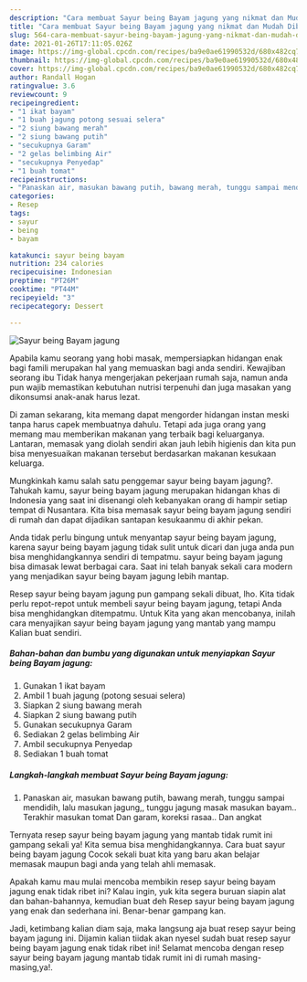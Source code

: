 ```yaml
---
description: "Cara membuat Sayur being Bayam jagung yang nikmat dan Mudah Dibuat"
title: "Cara membuat Sayur being Bayam jagung yang nikmat dan Mudah Dibuat"
slug: 564-cara-membuat-sayur-being-bayam-jagung-yang-nikmat-dan-mudah-dibuat
date: 2021-01-26T17:11:05.026Z
image: https://img-global.cpcdn.com/recipes/ba9e0ae61990532d/680x482cq70/sayur-being-bayam-jagung-foto-resep-utama.jpg
thumbnail: https://img-global.cpcdn.com/recipes/ba9e0ae61990532d/680x482cq70/sayur-being-bayam-jagung-foto-resep-utama.jpg
cover: https://img-global.cpcdn.com/recipes/ba9e0ae61990532d/680x482cq70/sayur-being-bayam-jagung-foto-resep-utama.jpg
author: Randall Hogan
ratingvalue: 3.6
reviewcount: 9
recipeingredient:
- "1 ikat bayam"
- "1 buah jagung potong sesuai selera"
- "2 siung bawang merah"
- "2 siung bawang putih"
- "secukupnya Garam"
- "2 gelas belimbing Air"
- "secukupnya Penyedap"
- "1 buah tomat"
recipeinstructions:
- "Panaskan air, masukan bawang putih, bawang merah, tunggu sampai mendidih, lalu masukan jagung,, tunggu jagung masak masukan bayam.. Terakhir masukan tomat Dan garam, koreksi rasaa.. Dan angkat"
categories:
- Resep
tags:
- sayur
- being
- bayam

katakunci: sayur being bayam 
nutrition: 234 calories
recipecuisine: Indonesian
preptime: "PT26M"
cooktime: "PT44M"
recipeyield: "3"
recipecategory: Dessert

---
```



![Sayur being Bayam jagung](https://img-global.cpcdn.com/recipes/ba9e0ae61990532d/680x482cq70/sayur-being-bayam-jagung-foto-resep-utama.jpg)

Apabila kamu seorang yang hobi masak, mempersiapkan hidangan enak bagi famili merupakan hal yang memuaskan bagi anda sendiri. Kewajiban seorang ibu Tidak hanya mengerjakan pekerjaan rumah saja, namun anda pun wajib memastikan kebutuhan nutrisi terpenuhi dan juga masakan yang dikonsumsi anak-anak harus lezat.

Di zaman  sekarang, kita memang dapat mengorder hidangan instan meski tanpa harus capek membuatnya dahulu. Tetapi ada juga orang yang memang mau memberikan makanan yang terbaik bagi keluarganya. Lantaran, memasak yang diolah sendiri akan jauh lebih higienis dan kita pun bisa menyesuaikan makanan tersebut berdasarkan makanan kesukaan keluarga. 



Mungkinkah kamu salah satu penggemar sayur being bayam jagung?. Tahukah kamu, sayur being bayam jagung merupakan hidangan khas di Indonesia yang saat ini disenangi oleh kebanyakan orang di hampir setiap tempat di Nusantara. Kita bisa memasak sayur being bayam jagung sendiri di rumah dan dapat dijadikan santapan kesukaanmu di akhir pekan.

Anda tidak perlu bingung untuk menyantap sayur being bayam jagung, karena sayur being bayam jagung tidak sulit untuk dicari dan juga anda pun bisa menghidangkannya sendiri di tempatmu. sayur being bayam jagung bisa dimasak lewat berbagai cara. Saat ini telah banyak sekali cara modern yang menjadikan sayur being bayam jagung lebih mantap.

Resep sayur being bayam jagung pun gampang sekali dibuat, lho. Kita tidak perlu repot-repot untuk membeli sayur being bayam jagung, tetapi Anda bisa menghidangkan ditempatmu. Untuk Kita yang akan mencobanya, inilah cara menyajikan sayur being bayam jagung yang mantab yang mampu Kalian buat sendiri.

<!--inarticleads1-->

##### Bahan-bahan dan bumbu yang digunakan untuk menyiapkan Sayur being Bayam jagung:

1. Gunakan 1 ikat bayam
1. Ambil 1 buah jagung (potong sesuai selera)
1. Siapkan 2 siung bawang merah
1. Siapkan 2 siung bawang putih
1. Gunakan secukupnya Garam
1. Sediakan 2 gelas belimbing Air
1. Ambil secukupnya Penyedap
1. Sediakan 1 buah tomat




<!--inarticleads2-->

##### Langkah-langkah membuat Sayur being Bayam jagung:

1. Panaskan air, masukan bawang putih, bawang merah, tunggu sampai mendidih, lalu masukan jagung,, tunggu jagung masak masukan bayam.. Terakhir masukan tomat Dan garam, koreksi rasaa.. Dan angkat




Ternyata resep sayur being bayam jagung yang mantab tidak rumit ini gampang sekali ya! Kita semua bisa menghidangkannya. Cara buat sayur being bayam jagung Cocok sekali buat kita yang baru akan belajar memasak maupun bagi anda yang telah ahli memasak.

Apakah kamu mau mulai mencoba membikin resep sayur being bayam jagung enak tidak ribet ini? Kalau ingin, yuk kita segera buruan siapin alat dan bahan-bahannya, kemudian buat deh Resep sayur being bayam jagung yang enak dan sederhana ini. Benar-benar gampang kan. 

Jadi, ketimbang kalian diam saja, maka langsung aja buat resep sayur being bayam jagung ini. Dijamin kalian tiidak akan nyesel sudah buat resep sayur being bayam jagung enak tidak ribet ini! Selamat mencoba dengan resep sayur being bayam jagung mantab tidak rumit ini di rumah masing-masing,ya!.

